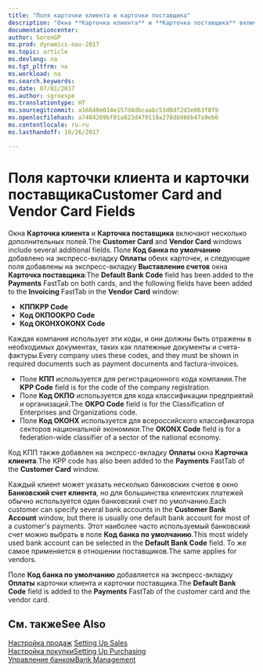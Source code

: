 ```yaml
---
title: "Поля карточки клиента и карточки поставщика"
description: "Окна **Карточка клиента** и **Карточка поставщика** включают несколько дополнительных полей. Поле **Код банка по умолчанию** было добавлено на экспресс-вкладку **Платежи** на обеих карточках."
documentationcenter: 
author: SorenGP
ms.prod: dynamics-nav-2017
ms.topic: article
ms.devlang: na
ms.tgt_pltfrm: na
ms.workload: na
ms.search.keywords: 
ms.date: 07/01/2017
ms.author: sgroespe
ms.translationtype: HT
ms.sourcegitcommit: a16640e014e157d4dbcaabc53d0df2d3e063f8f9
ms.openlocfilehash: a7484269bf01a823d479110a278db986b47a9eb6
ms.contentlocale: ru-ru
ms.lasthandoff: 10/26/2017

---
```

# <a name="customer-card-and-vendor-card-fields"></a><span data-ttu-id="a7748-104">Поля карточки клиента и карточки поставщика</span><span class="sxs-lookup"><span data-stu-id="a7748-104">Customer Card and Vendor Card Fields</span></span>
<span data-ttu-id="a7748-105">Окна **Карточка клиента** и **Карточка поставщика** включают несколько дополнительных полей.</span><span class="sxs-lookup"><span data-stu-id="a7748-105">The **Customer Card** and **Vendor Card** windows include several additional fields.</span></span> <span data-ttu-id="a7748-106">Поле **Код банка по умолчанию** добавлено на экспресс-вкладку **Оплаты** обеих карточек, и следующие поля добавлены на экспресс-вкладку **Выставление счетов** окна **Карточка поставщика**:</span><span class="sxs-lookup"><span data-stu-id="a7748-106">The **Default Bank Code** field has been added to the **Payments** FastTab on both cards, and the following fields have been added to the **Invoicing** FastTab in the **Vendor Card** window:</span></span>  

- <span data-ttu-id="a7748-107">**КПП**</span><span class="sxs-lookup"><span data-stu-id="a7748-107">**KPP Code**</span></span>  
- <span data-ttu-id="a7748-108">**Код ОКПО**</span><span class="sxs-lookup"><span data-stu-id="a7748-108">**OKPO Code**</span></span>  
- <span data-ttu-id="a7748-109">**Код ОКОНХ**</span><span class="sxs-lookup"><span data-stu-id="a7748-109">**OKONX Code**</span></span>  

<span data-ttu-id="a7748-110">Каждая компания использует эти коды, и они должны быть отражены в необходимых документах, таких как платежные документы и счета-фактуры.</span><span class="sxs-lookup"><span data-stu-id="a7748-110">Every company uses these codes, and they must be shown in required documents such as payment documents and factura-invoices.</span></span>  

- <span data-ttu-id="a7748-111">Поле **КПП** используется для регистрационного кода компании.</span><span class="sxs-lookup"><span data-stu-id="a7748-111">The **KPP Code** field is for the code of the company registration.</span></span>  
- <span data-ttu-id="a7748-112">Поле **Код ОКПО** используется для кода классификации предприятий и организаций.</span><span class="sxs-lookup"><span data-stu-id="a7748-112">The **OKPO Code** field is for the Classification of Enterprises and Organizations code.</span></span>  
- <span data-ttu-id="a7748-113">Поле **Код ОКОНХ** используется для всероссийского классификатора секторов национальной экономики.</span><span class="sxs-lookup"><span data-stu-id="a7748-113">The **OKONX Code** field is for a federation-wide classifier of a sector of the national economy.</span></span>  

<span data-ttu-id="a7748-114">Код КПП также добавлен на экспресс-вкладку **Оплаты** окна **Карточка клиента**.</span><span class="sxs-lookup"><span data-stu-id="a7748-114">The KPP code has also been added to the **Payments** FastTab of the **Customer Card** window.</span></span>  

<span data-ttu-id="a7748-115">Каждый клиент может указать несколько банковских счетов в окно **Банковский счет клиента**, но для большинства клиентских платежей обычно используется один банковский счет по умолчанию.</span><span class="sxs-lookup"><span data-stu-id="a7748-115">Each customer can specify several bank accounts in the **Customer Bank Account** window, but there is usually one default bank account for most of a customer's payments.</span></span> <span data-ttu-id="a7748-116">Этот наиболее часто используемый банковский счет можно выбрать в поле **Код банка по умолчанию**.</span><span class="sxs-lookup"><span data-stu-id="a7748-116">This most widely used bank account can be selected in the **Default Bank Code** field.</span></span> <span data-ttu-id="a7748-117">То же самое применяется в отношении поставщиков.</span><span class="sxs-lookup"><span data-stu-id="a7748-117">The same applies for vendors.</span></span>  

<span data-ttu-id="a7748-118">Поле **Код банка по умолчанию** добавляется на экспресс-вкладку **Оплаты** карточки клиента и карточки поставщика.</span><span class="sxs-lookup"><span data-stu-id="a7748-118">The **Default Bank Code** field is added to the **Payments** FastTab of the customer card and the vendor card.</span></span>  

## <a name="see-also"></a><span data-ttu-id="a7748-119">См. также</span><span class="sxs-lookup"><span data-stu-id="a7748-119">See Also</span></span>  
 <span data-ttu-id="a7748-120">[Настройка продаж](../../sales-setup-sales.md)   </span><span class="sxs-lookup"><span data-stu-id="a7748-120">[Setting Up Sales](../../sales-setup-sales.md)   </span></span>  
[<span data-ttu-id="a7748-121">Настройка покупки</span><span class="sxs-lookup"><span data-stu-id="a7748-121">Setting Up Purchasing</span></span>](../../purchasing-setup-purchasing.md)  
 [<span data-ttu-id="a7748-122">Управление банком</span><span class="sxs-lookup"><span data-stu-id="a7748-122">Bank Management</span></span>](bank-management.md)

